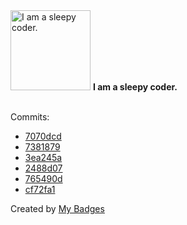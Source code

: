<img src="https://my-badges.github.io/my-badges/sleepy-coder.png" alt="I am a sleepy coder." title="I am a sleepy coder." width="128">
<strong>I am a sleepy coder.</strong>
<br><br>

Commits:

- <a href="https://github.com/mmichie/dotfiles/commit/7070dcdf7be348bf7d55260dc775e92ad829728e">7070dcd</a>
- <a href="https://github.com/mmichie/dotfiles/commit/7381879ea0a110895237204871aee0612a380b92">7381879</a>
- <a href="https://github.com/mmichie/cardsharp/commit/3ea245a9abedb4b95f064b64dd7dc2fe250a683f">3ea245a</a>
- <a href="https://github.com/mmichie/cardsharp/commit/2488d07e6ed88d879cce6cf69ec276c62d4b21d8">2488d07</a>
- <a href="https://github.com/mmichie/m28/commit/765490d7bb4175daaeb712ac4766d724970873ad">765490d</a>
- <a href="https://github.com/mmichie/m28/commit/cf72fa1e3b8b974fe5e9b37f1e8dce9eb342aca8">cf72fa1</a>


Created by <a href="https://github.com/my-badges/my-badges">My Badges</a>